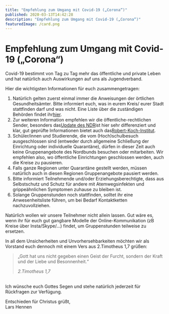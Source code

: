 ```yaml
---
title: "Empfehlung zum Umgang mit Covid-19 („Corona“)"
published: 2020-03-13T14:42:28
description: "Empfehlung zum Umgang mit Covid-19 („Corona“)"
featuredImage: /card.png
---
```


# Empfehlung zum Umgang mit Covid-19 („Corona“)

<p>Covid-19 bestimmt von Tag zu Tag mehr das öffentliche und private Leben und hat natürlich auch Auswirkungen auf uns als Jugendverband.</p><div><div><p>Hier die wichtigsten Informationen für euch zusammengetragen:</p><ol><li>Natürlich gelten zuerst einmal immer die Anweisungen der örtlichen Gesundheitsämter. Bitte informiert euch, was in eurem Kreis/ eurer Stadt stattfinden darf und was nicht. Eine Liste über die zuständigen Behörden findet ihr<a href="https://www.schleswig-holstein.de/DE/Fachinhalte/G/gesundheits_dienste/Downloads/OeffentlicherGesundheitsdienst/listeGesAemter.pdf;jsessionid=D78D740E23E022B1172ACC84D3B288BA.delivery2-master?__blob=publicationFile&v=1" target="_blank" rel="noreferrer noopener" aria-label=" (opens in a new tab)">hier</a>.</li><li>Zur weiteren Information empfehlen wir die öffentliche-rechtlichen Sender, besonders das<a href="https://www.youtube.com/watch?v=3qj5qi_iVRw&list=PLkKON9te6p3OpxqDskVsxXOmhfW0uPi1H">Update des NDR</a>ist hier sehr differenziert und klar, gut geprüfte Informationen bietet auch das<a href="https://www.rki.de/DE/Home/homepage_node.html" target="_blank" rel="noreferrer noopener" aria-label=" (opens in a new tab)">Robert-Koch-Institut</a>.</li><li>Schüler/innen und Studierende, die vom (Hoch)schulbesuch ausgeschlossen sind (entweder durch allgemeine Schließung der Einrichtung oder individuelle Quarantäne), dürfen in dieser Zeit auch keine Gruppenangebote des Nordbunds besuchen oder mitarbeiten. Wir empfehlen also, wo öffentliche Einrichtungen geschlossen werden, auch die Kreise zu pausieren.</li><li>Falls ganze Regionen unter Quarantäne gestellt werden, müssen natürlich auch in diesen Regionen Gruppenangebote pausiert werden.</li><li>Bitte informiert Teilnehmende und/oder Erziehungsberechtigte, dass aus Selbstschutz und Schutz für andere mit Atemwegsinfekten und grippeähnlichen Symptomen zuhause zu bleiben ist.</li><li>Solange Gruppenstunden noch stattfinden, solltet ihr eine Anwesenheitsliste führen, um bei Bedarf Kontaktketten nachzuvollziehen.</li></ol></div></div><p>Natürlich wollen wir unsere Teilnehmer nicht allein lassen. Gut wäre es, wenn ihr für euch gut gangbare Modelle der Online-Kommunikation (zB Kreise über Insta/Skype/…) findet, um Gruppenstunden teilweise zu ersetzen.</p><p>In all dem Unsicherheiten und Unvorhersehbarkeiten möchten wir als Vorstand euch dennoch mit einem Vers aus 2.Timotheus 1,7 grüßen:</p><blockquote><p>„Gott hat uns nicht gegeben einen Geist der Furcht, sondern der Kraft und der Liebe und Besonnenheit.“</p><cite>2.Timotheus 1,7</cite></blockquote><p><br>Ich wünsche euch Gottes Segen und stehe natürlich jederzeit für Rückfragen zur Verfügung.</p><p>Entschieden für Christus grüßt,<br>Lars Hennen</p>
